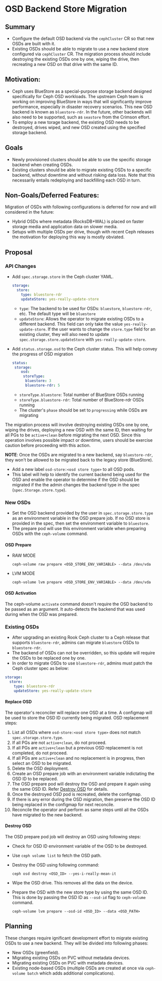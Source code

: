 # OSD Backend Store Migration

## Summary

- Configure the default OSD backend via the `cephCluster` CR so that new OSDs
  are built with it.
- Existing OSDs should be able to migrate to use a new backend store configured
  via `cephCluster` CR. The migration process should include destroying the
  existing OSDs one by one, wiping the drive, then recreating a new OSD on
  that drive with the same ID.

## Motivation:

- Ceph uses BlueStore as a special-purpose storage backend designed specifically
  for Ceph OSD workloads. The upstream Ceph team is working on improving
  BlueStore in ways that will significantly improve performance, especially
  in disaster recovery scenarios. This new OSD backend is known as
  `bluestore-rdr`. In the future, other backends will also need to be supported,
  such as `seastore` from the Crimson effort.
- To employ a new torage backend, the existing OSD needs to be destroyed, drives
  wiped, and new OSD created using the specified storage backend.

## Goals

- Newly provisioned clusters should be able to use the specific storage backend
  when creating OSDs.
- Existing clusters should be able to migrate existing OSDs to a specific
  backend, without downtime and without risking data loss.  Note that this
  necessarily entails redeploying and backfilling each OSD in turn.

## Non-Goals/Deferred Features:

Migration of OSDs with following configurations is deferred for now and will
considered in the future:
- Hybrid OSDs where metadata (RocksDB+WAL) is placed on faster storage media
  and application data on slower media.
- Setups with multiple OSDs per drive, though with recent Ceph releases the
  motivation for deploying this way is mostly obviated.

## Proposal

### API Changes
- Add `spec.storage.store` in the Ceph cluster YAML.

  ```yaml
  storage:
    store:
      type: bluestore-rdr
      updateStore: yes-really-update-store
  ```

  - `type`: The backend to be used for OSDs: `bluestore`, `bluestore-rdr`,
     etc. The default type will be `bluestore`
  - `updateStore`: Allows the operator to migrate existing OSDs to a different
     backend. This field can only take the value `yes-really-update-store`. If
     the user wants to change the `store.type` field for an existing cluster,
     they will also need to update `spec.storage.store.updateStore` with `yes-really-update-store`.


- Add `status.storage.osd` to the Ceph cluster status. This will help convey the progress
  of OSD migration

  ``` yaml
  status:
   storage:
      osd:
       storeType:
        bluestore: 3
        bluestore-rdr: 5
  ```

  - `storeType.bluestore`: Total number of BlueStore OSDs running
  - `storeType.bluestore-rdr`: Total number of BlueStore-rdr OSDs running
  - The cluster's `phase` should be set to `progressing` while OSDs are migrating

The migration process will involve destroying existing OSDs one by one, wiping
the drives, deploying a new OSD with the same ID, then waiting for all PGs
to be `active+clean` before migrating the next OSD. Since this operation
involves possible impact or downtime, users should be exercise caution
before proceeding with this action.

**NOTE**: Once the OSDs are migrated to a new backend, say `bluestore-rdr`, they
won't be allowed to be migrated back to the legacy store (BlueStore).

- Add a new label `osd-store:<osd store type>` to all OSD pods.
- This label will help to identify the current backend being used for the OSD
  and enable the operator to determine if the OSD should be migrated if the
  the admin changes the backend type in the spec (`spec.Storage.store.type`).

### New OSDs

- Set the OSD backend provided by the user in `spec.storage.store.type` as an
  environment variable in the OSD prepare job. If no OSD store is provided in
  the spec, then set the environment variable to `bluestore`.
- The prepare pod will use this environment variable when preparing OSDs
  with the `ceph-volume` command.

#### OSD Prepare

  - RAW MODE

    ```
    ceph-volume raw prepare <OSD_STORE_ENV_VARIABLE> --data /dev/vda
    ```

  - LVM MODE

    ```
    ceph-volume lvm prepare <OSD_STORE_ENV_VARIABLE> --data /dev/vda
    ```

#### OSD Activation

The ceph-volume `activate` command doesn't require the OSD backend to be passed
as an argument. It auto-detects the backend that was used during when the OSD
was prepared.

### Existing OSDs

- After upgrading an existing Rook Ceph cluster to a Ceph release that supports
  `bluestore-rdr`, admins can migrate `bluestore` OSDs to `bluestore-rdr`.
- The backend of OSDs can not be overridden, so this update will require
  the OSDs to be replaced one by one.
- In order to migrate OSDs to use `bluestore-rdr`, admins must patch the
  Ceph cluster spec as below:

```yaml
storage:
  store:
    type: bluestore-rdr
    updateStore: yes-really-update-store
```

#### Replace OSD
The operator's reconciler will replace one OSD at a time.
A configmap will be used to store the OSD ID currently being migrated.
OSD replacement steps:
  1. List all OSDs where `osd-store:<osd store type>` does not match `spec.storage.store.type`.
  2. If all PGs are not `active+clean`, do not proceed.
  3. If all PGs  are `active+clean` but a previous OSD replacement is not completed, do not proceed.
  4. If all PGs are `active+clean` and no replacement is in progress, then select an OSD to be migrated.
  5. Delete the OSD deployment.
  6. Create an OSD prepare job with an environment variable indictating the OSD ID to be replaced.
  7. The OSD prepare pod will destroy the OSD and prepare it again using the same OSD ID. Refer [Destroy OSD](#destroy-osd) for details.
  8. Once the destroyed OSD pod is recreated, delete the configmap.
  9. If there is any error during the OSD migration, then preserve the OSD ID being replaced in the configmap for next reconcile.
  10. Reconcile the operator and perform as same steps until all the OSDs have migrated to the new backend.

#### Destroy OSD

The OSD prepare pod job will destroy an OSD using following steps:
- Check for OSD ID environment variable of the OSD to be destroyed.
- Use `ceph volume list` to fetch the OSD path.
- Destroy the OSD using following command:

    ```
    ceph osd destroy <OSD_ID> --yes-i-really-mean-it
    ```

- Wipe the OSD drive. This removes all the data on the device.
- Prepare the OSD with the new store type by using the same OSD ID. This is done by passing the OSD ID as `--osd-id` flag to `ceph-volume` command.

    ```
    ceph-volume lvm prepare --osd-id <OSD_ID> --data <OSD_PATH>
    ```

## Planning

These changes require ignificant development effort to migrate existing OSDs to use a new backend.
They will be divided into following phases:
* New OSDs (greenfield).
* Migrating existing OSDs on PVC without metadata devices.
* Migrating existing OSDs on PVC with metadata devices.
* Existing node-based OSDs (multiple OSDs are created at once via `ceph-volume batch` which adds additional complications).
